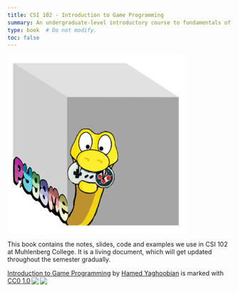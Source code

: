 ```yaml
---
title: CSI 102 - Introduction to Game Programming
summary: An undergraduate-level introductory course to fundamentals of python and game programming using Pygame library.
type: book  # Do not modify.
toc: false
---
```


<img src="files/images/gaming-logo.png" width="400" height="400">

This book contains the notes, slides, code and examples we use in CSI 102 at Muhlenberg College. It is a living document, which will get updated throughout the semester gradually. 

<p xmlns:cc="http://creativecommons.org/ns#" xmlns:dct="http://purl.org/dc/terms/"><a property="dct:title" rel="cc:attributionURL" href="https://hamedyaghoobian.com/courses/cs102/">Introduction to Game Programming</a> by <a rel="cc:attributionURL dct:creator" property="cc:attributionName" href="https://hamedyaghoobian.com/">Hamed Yaghoobian</a> is marked with <a href="http://creativecommons.org/publicdomain/zero/1.0?ref=chooser-v1" target="_blank" rel="license noopener noreferrer" style="display:inline-block;">CC0 1.0<img style="height:22px!important;margin-left:3px;vertical-align:text-bottom;" src="https://mirrors.creativecommons.org/presskit/icons/cc.svg?ref=chooser-v1"><img style="height:22px!important;margin-left:3px;vertical-align:text-bottom;" src="https://mirrors.creativecommons.org/presskit/icons/zero.svg?ref=chooser-v1"></a></p>


